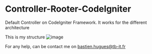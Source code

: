 # Controller-Rooter-CodeIgniter
Default Controller on CodeIgniter Framework. It works for the different architecture

This is my structure
![image](https://user-images.githubusercontent.com/62283118/153605435-627ea6d3-c019-4cab-a78e-65a08db74ab8.png)<br />

For any help, can be contact me on bastien.hugues@tb-it.fr
